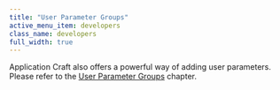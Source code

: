 ```yaml
---
title: "User Parameter Groups"
active_menu_item: developers
class_name: developers
full_width: true
---
```



Application Craft also offers a powerful way of adding user parameters. Please refer to the [User Parameter Groups](/developers/user-guide/product-guide/the-console/console-tabs/more/account-variables/user-parameters/) chapter.

